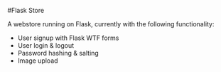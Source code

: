 #Flask Store

A webstore running on Flask, currently with the following functionality:

- User signup with Flask WTF forms
- User login & logout
- Password hashing & salting
- Image upload

